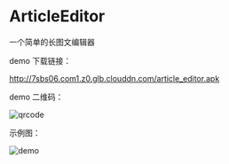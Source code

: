 # ArticleEditor

一个简单的长图文编辑器

demo 下载链接：

<http://7sbs06.com1.z0.glb.clouddn.com/article_editor.apk>

demo 二维码：

![qrcode](https://github.com/cashow/AndroidTricks/blob/master/ArticleEditor/qrcode.png)

示例图：

![demo](https://github.com/cashow/AndroidTricks/blob/master/ArticleEditor/demo.gif)

